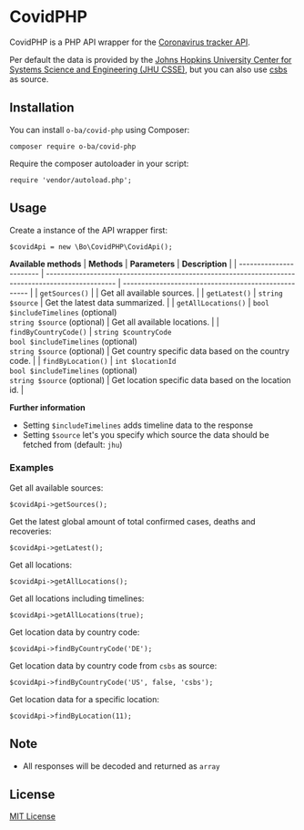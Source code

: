 # CovidPHP

CovidPHP is a PHP API wrapper for the [Coronavirus tracker API](https://github.com/ExpDev07/coronavirus-tracker-api).

Per default the data is provided by the [Johns Hopkins University Center for Systems Science and Engineering (JHU CSSE)](https://github.com/CSSEGISandData/COVID-19), but you can also use [csbs](https://www.csbs.org/information-covid-19-coronavirus) as source.

## Installation

You can install ``o-ba/covid-php`` using Composer:

```
composer require o-ba/covid-php
```

Require the composer autoloader in your script:

```
require 'vendor/autoload.php';
```

## Usage

Create a instance of the API wrapper first:
```
$covidApi = new \Bo\CovidPHP\CovidApi();
```

__Available methods__
| __Methods__             | __Parameters__                                                                                    | __Description__                                      |
| ----------------------- | ------------------------------------------------------------------------------------------------- | ---------------------------------------------------- |
| ``getSources()``        |                                                                                                   | Get all available sources.                           |
| ``getLatest()``         | ``string $source``                                                                                | Get the latest data summarized.                      |
| ``getAllLocations()``   | ``bool $includeTimelines`` (optional)<br>``string $source`` (optional)                            | Get all available locations.                         |
| ``findByCountryCode()`` | ``string $countryCode``<br>``bool $includeTimelines`` (optional)<br>``string $source`` (optional) | Get country specific data based on the country code. |
| ``findByLocation()``    | ``int $locationId``<br>``bool $includeTimelines`` (optional)<br>``string $source`` (optional)     | Get location specific data based on the location id. |

**Further information**
- Setting ``$includeTimelines`` adds timeline data to the response
- Setting ``$source`` let's you specify which source the data should be fetched from (default: ``jhu``)

### Examples

Get all available sources:
```
$covidApi->getSources();
```

Get the latest global amount of total confirmed cases, deaths and recoveries:
```
$covidApi->getLatest();
```

Get all locations:
```
$covidApi->getAllLocations();
```

Get all locations including timelines:
```
$covidApi->getAllLocations(true);
```

Get location data by country code:
```
$covidApi->findByCountryCode('DE');
```

Get location data by country code from ``csbs`` as source:
```
$covidApi->findByCountryCode('US', false, 'csbs');
```

Get location data for a specific location:
```
$covidApi->findByLocation(11);
```

## Note
- All responses will be decoded and returned as ``array``

## License

[MIT License](http://opensource.org/licenses/MIT)